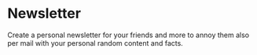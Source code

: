 # Newsletter
Create a personal newsletter for your friends and more to annoy them also per mail with your personal random content and facts. 
